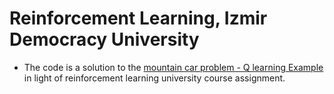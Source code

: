 # Reinforcement Learning, Izmir Democracy University
* The code is a solution to the [mountain car problem - Q learning Example](https://en.wikipedia.org/wiki/Mountain_car_problem) in light of reinforcement learning university course assignment.
